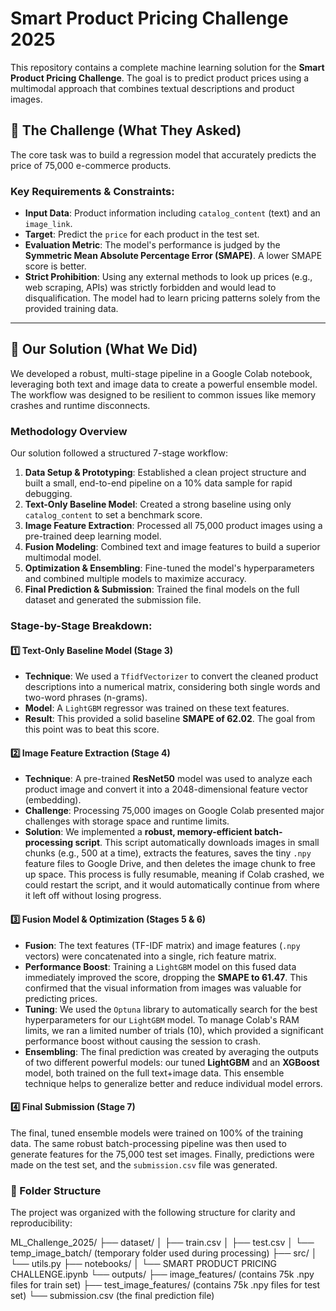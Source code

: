 # Smart Product Pricing Challenge 2025

This repository contains a complete machine learning solution for the **Smart Product Pricing Challenge**. The goal is to predict product prices using a multimodal approach that combines textual descriptions and product images.

## 🎯 The Challenge (What They Asked)

The core task was to build a regression model that accurately predicts the price of 75,000 e-commerce products.

### Key Requirements & Constraints:

* **Input Data**: Product information including `catalog_content` (text) and an `image_link`.
* **Target**: Predict the `price` for each product in the test set.
* **Evaluation Metric**: The model's performance is judged by the **Symmetric Mean Absolute Percentage Error (SMAPE)**. A lower SMAPE score is better.
* **Strict Prohibition**: Using any external methods to look up prices (e.g., web scraping, APIs) was strictly forbidden and would lead to disqualification. The model had to learn pricing patterns solely from the provided training data.

---

## 🚀 Our Solution (What We Did)

We developed a robust, multi-stage pipeline in a Google Colab notebook, leveraging both text and image data to create a powerful ensemble model. The workflow was designed to be resilient to common issues like memory crashes and runtime disconnects.

### Methodology Overview

Our solution followed a structured 7-stage workflow:

1.  **Data Setup & Prototyping**: Established a clean project structure and built a small, end-to-end pipeline on a 10% data sample for rapid debugging.
2.  **Text-Only Baseline Model**: Created a strong baseline using only `catalog_content` to set a benchmark score.
3.  **Image Feature Extraction**: Processed all 75,000 product images using a pre-trained deep learning model.
4.  **Fusion Modeling**: Combined text and image features to build a superior multimodal model.
5.  **Optimization & Ensembling**: Fine-tuned the model's hyperparameters and combined multiple models to maximize accuracy.
6.  **Final Prediction & Submission**: Trained the final models on the full dataset and generated the submission file.

### Stage-by-Stage Breakdown:

#### 1️⃣ **Text-Only Baseline Model (Stage 3)**

* **Technique**: We used a `TfidfVectorizer` to convert the cleaned product descriptions into a numerical matrix, considering both single words and two-word phrases (n-grams).
* **Model**: A `LightGBM` regressor was trained on these text features.
* **Result**: This provided a solid baseline **SMAPE of 62.02**. The goal from this point was to beat this score.

#### 2️⃣ **Image Feature Extraction (Stage 4)**

* **Technique**: A pre-trained **ResNet50** model was used to analyze each product image and convert it into a 2048-dimensional feature vector (embedding).
* **Challenge**: Processing 75,000 images on Google Colab presented major challenges with storage space and runtime limits.
* **Solution**: We implemented a **robust, memory-efficient batch-processing script**. This script automatically downloads images in small chunks (e.g., 500 at a time), extracts the features, saves the tiny `.npy` feature files to Google Drive, and then deletes the image chunk to free up space. This process is fully resumable, meaning if Colab crashed, we could restart the script, and it would automatically continue from where it left off without losing progress.

#### 3️⃣ **Fusion Model & Optimization (Stages 5 & 6)**

* **Fusion**: The text features (TF-IDF matrix) and image features (`.npy` vectors) were concatenated into a single, rich feature matrix.
* **Performance Boost**: Training a `LightGBM` model on this fused data immediately improved the score, dropping the **SMAPE to 61.47**. This confirmed that the visual information from images was valuable for predicting prices.
* **Tuning**: We used the `Optuna` library to automatically search for the best hyperparameters for our `LightGBM` model. To manage Colab's RAM limits, we ran a limited number of trials (10), which provided a significant performance boost without causing the session to crash.
* **Ensembling**: The final prediction was created by averaging the outputs of two different powerful models: our tuned **LightGBM** and an **XGBoost** model, both trained on the full text+image data. This ensemble technique helps to generalize better and reduce individual model errors.

#### 4️⃣ **Final Submission (Stage 7)**

The final, tuned ensemble models were trained on 100% of the training data. The same robust batch-processing pipeline was then used to generate features for the 75,000 test set images. Finally, predictions were made on the test set, and the `submission.csv` file was generated.

### 📁 Folder Structure

The project was organized with the following structure for clarity and reproducibility:

ML_Challenge_2025/
├── dataset/
│     ├── train.csv
│     ├── test.csv
│     └── temp_image_batch/  (temporary folder used during processing)
├── src/
│     └── utils.py
├── notebooks/
│     └── SMART PRODUCT PRICING CHALLENGE.ipynb
└── outputs/
├── image_features/       (contains 75k .npy files for train set)
├── test_image_features/  (contains 75k .npy files for test set)
└── submission.csv        (the final prediction file) 
